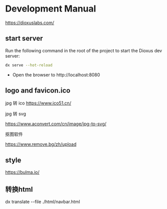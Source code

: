 # Development Manual


https://dioxuslabs.com/

## start server
Run the following command in the root of the project to start the Dioxus dev server:

```bash
dx serve --hot-reload
```

- Open the browser to http://localhost:8080

##  logo and favicon.ico 

jpg 转 ico 
https://www.ico51.cn/

jpg 转 svg

https://www.aconvert.com/cn/image/jpg-to-svg/

抠图软件

https://www.remove.bg/zh/upload

## style 
https://bulma.io/


## 转换html 
dx translate --file ./html/navbar.html

